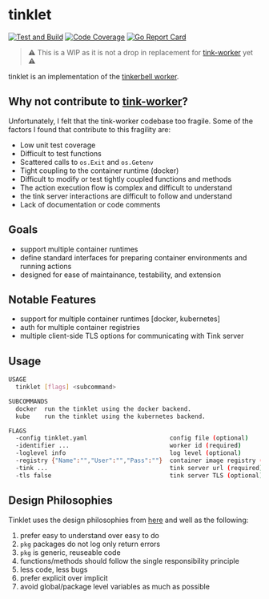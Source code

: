 # tinklet

[![Test and Build](https://github.com/jacobweinstock/tinklet/actions/workflows/ci.yaml/badge.svg)](https://github.com/jacobweinstock/tinklet/actions/workflows/ci.yaml)
[![Code Coverage](https://img.shields.io/endpoint?url=https://gist.githubusercontent.com/jacobweinstock/9d00cc54b39121e62d88ab6e02cec6dd/raw/branch-main.json)](https://gist.github.com/jacobweinstock/9d00cc54b39121e62d88ab6e02cec6dd#file-branch-main-coverage)
[![Go Report Card](https://goreportcard.com/badge/github.com/jacobweinstock/tinklet)](https://goreportcard.com/report/github.com/jacobweinstock/tinklet)

>:warning: This is a WIP as it is not a drop in replacement for [tink-worker](https://docs.tinkerbell.org/services/tink-worker/) yet :warning:

tinklet is an implementation of the [tinkerbell worker](https://docs.tinkerbell.org/services/tink-worker/).

## Why not contribute to [tink-worker](https://docs.tinkerbell.org/services/tink-worker/)?

Unfortunately, I felt that the tink-worker codebase too fragile.
Some of the factors I found that contribute to this fragility are:
- Low unit test coverage 
- Difficult to test functions
- Scattered calls to `os.Exit` and `os.Getenv`
- Tight coupling to the container runtime (docker)
- Difficult to modify or test tightly coupled functions and methods
- The action execution flow is complex and difficult to understand
- the tink server interactions are difficult to follow and understand
- Lack of documentation or code comments

## Goals

- support multiple container runtimes
- define standard interfaces for preparing container environments and running actions
- designed for ease of maintainance, testability, and extension

## Notable Features

- support for multiple container runtimes [docker, kubernetes]
- auth for multiple container registries
- multiple client-side TLS options for communicating with Tink server

## Usage

```bash
USAGE
  tinklet [flags] <subcommand>

SUBCOMMANDS
  docker  run the tinklet using the docker backend.
  kube    run the tinklet using the kubernetes backend.

FLAGS
  -config tinklet.yaml                       config file (optional)
  -identifier ...                            worker id (required)
  -loglevel info                             log level (optional)
  -registry {"Name":"","User":"","Pass":""}  container image registry (optional)
  -tink ...                                  tink server url (required)
  -tls false                                 tink server TLS (optional)
```

## Design Philosophies

Tinklet uses the design philosophies from [here](https://github.com/jacobweinstock/DesignPhilosophy) and well as the following:

1. prefer easy to understand over easy to do
2. `pkg` packages do not log only return errors
3. `pkg` is generic, reuseable code
4. functions/methods should follow the single responsibility principle
5. less code, less bugs
6. prefer explicit over implicit
7. avoid global/package level variables as much as possible
